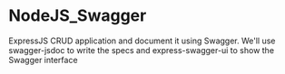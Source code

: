 # NodeJS_Swagger
ExpressJS CRUD application and document it using Swagger.  We'll use swagger-jsdoc to write the specs and express-swagger-ui to show the Swagger interface
